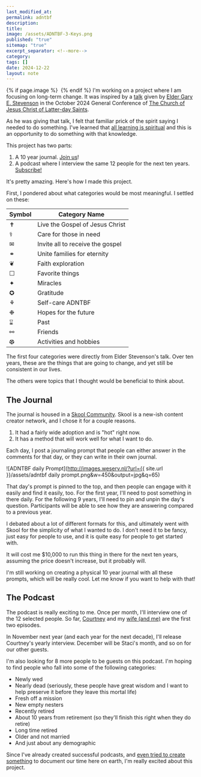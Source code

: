 ```yaml
---
last_modified_at: 
permalink: adntbf
description: 
title: 
image: /assets/ADNTBF-3-Keys.png
published: "true"
sitemap: "true"
excerpt_separator: <!--more-->
category: 
tags: []
date: 2024-12-22
layout: note
---
```



{% if page.image %} <img src="{{ page.image }}" alt=""> {% endif %}
I'm working on a project where I am focusing on long-term change. It was inspired by a [talk]([](https://www.churchofjesuschrist.org/study/general-conference/2024/10/44stevenson.p_x90lP?lang=eng#p_x90lP)) given by [Elder Gary E. Stevenson](https://www.churchofjesuschrist.org/learn/gary-e-stevenson?lang=eng) in the October 2024 General Conference of [The Church of Jesus Christ of Latter-day Saints](https://churchofjesuschrist.org). 

As he was giving that talk, I felt that familiar prick of the spirit saying I needed to do something. I've learned that [all learning is spiritual](https://jethro.site/2023/10/09/the-value-of-spiritual-learning/) and this is an opportunity to do something with that knowledge. 

This project has two parts: 

1. A 10 year journal. [Join us](https://skool.com/adntbf)!
2. A podcast where I interview the same 12 people for the next ten years. [Subscribe!](https://adecadenevertobeforgotten.com/subscribe)

It's pretty amazing. Here's how I made this project. 

First, I pondered about what categories would be most meaningful. I settled on these: 

| Symbol | Category Name                    |
| ------ | -------------------------------- |
| ✝︎     | Live the Gospel of Jesus Christ  |
| ⚕︎     | Care for those in need           |
| ✉︎     | Invite all to receive the gospel |
| ⚭      | Unite families for eternity      |
| ❦      | Faith exploration                |
| ☐      | Favorite things                  |
| ✦      | Miracles                         |
| ✪      | Gratitude                        |
| ⚘      | Self-care ADNTBF                 |
| ❉      | Hopes for the future             |
| ⌛︎     | Past                             |
| ⚯      | Friends                          |
| ⚽︎     | Activities and hobbies           |

The first four categories were directly from Elder Stevenson's talk. Over ten years, these are the things that are going to change, and yet still be consistent in our lives. 

The others were topics that I thought would be beneficial to think about. 

## The Journal
The journal is housed in a [Skool Community](https://skool.com/adntbf). Skool is a new-ish content creator network, and I chose it for a couple reasons. 

1. It had a fairly wide adoption and is "hot" right now. 
2. It has a method that will work well for what I want to do. 

Each day, I post a journaling prompt that people can either answer in the comments for that day, or they can write in their own journal. 


![ADNTBF daily Prompt](http://images.weserv.nl/?url={{ site.url }}/assets/adntbf daily prompt.png&w=450&output=jpg&q=65)

That day's prompt is pinned to the top, and then people can engage with it easily and find it easily, too. For the first year, I'll need to post something in there daily. For the following 9 years, I'll need to pin and unpin the day's question. Participants will be able to see how they are answering compared to a previous year. 

I debated about a lot of different formats for this, and ultimately went with Skool for the simplicity of what I wanted to do. I don't need it to be fancy, just easy for people to use, and it is quite easy for people to get started with. 

It will cost me $10,000 to run this thing in there for the next ten years, assuming the price doesn't increase, but it probably will. 

I'm still working on creating a physical 10 year journal with all these prompts, which will be really cool. Let me know if you want to help with that! 

## The Podcast
The podcast is really exciting to me. Once per month, I'll interview one of the 12 selected people. So far, [Courtney](https://adecadenevertobeforgotten.com/people/courtney-thornton) and my [wife (and me)](https://adecadenevertobeforgotten.com/people/staci-jones) are the first two episodes. 

In November next year (and each year for the next decade), I'll release Courtney's yearly interview. December will be Staci's month, and so on for our other guests. 

I'm also looking for 8 more people to be guests on this podcast. I'm hoping to find people who fall into some of the following categories: 
- Newly wed
- Nearly dead (seriously, these people have great wisdom and I want to help preserve it before they leave this mortal life)
- Fresh off a mission
- New empty nesters
- Recently retired
- About 10 years from retirement (so they'll finish this right when they do retire)
- Long time retired
- Older and not married
- And just about any demographic

Since I've already created successful podcasts, and [even tried to create something](https://vimeo.com/manage/videos/80124139) to document our time here on earth, I'm really excited about this project. 

